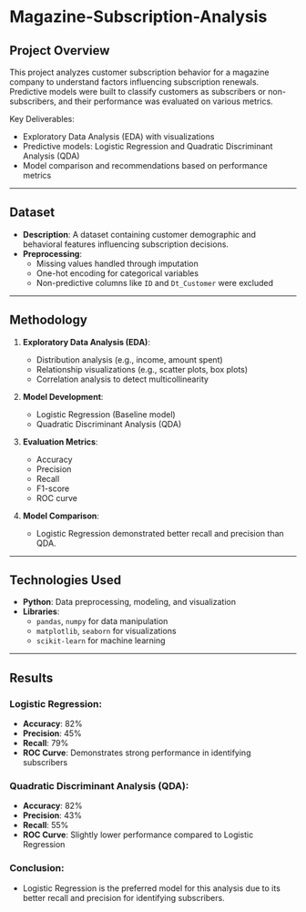 # Magazine-Subscription-Analysis

## Project Overview
This project analyzes customer subscription behavior for a magazine company to understand factors influencing subscription renewals. Predictive models were built to classify customers as subscribers or non-subscribers, and their performance was evaluated on various metrics.

Key Deliverables:
- Exploratory Data Analysis (EDA) with visualizations
- Predictive models: Logistic Regression and Quadratic Discriminant Analysis (QDA)
- Model comparison and recommendations based on performance metrics

---

## Dataset
- **Description**: A dataset containing customer demographic and behavioral features influencing subscription decisions.
- **Preprocessing**:
  - Missing values handled through imputation
  - One-hot encoding for categorical variables
  - Non-predictive columns like `ID` and `Dt_Customer` were excluded

---

## Methodology
1. **Exploratory Data Analysis (EDA)**:
   - Distribution analysis (e.g., income, amount spent)
   - Relationship visualizations (e.g., scatter plots, box plots)
   - Correlation analysis to detect multicollinearity

2. **Model Development**:
   - Logistic Regression (Baseline model)
   - Quadratic Discriminant Analysis (QDA)

3. **Evaluation Metrics**:
   - Accuracy
   - Precision
   - Recall
   - F1-score
   - ROC curve

4. **Model Comparison**:
   - Logistic Regression demonstrated better recall and precision than QDA.

---

## Technologies Used
- **Python**: Data preprocessing, modeling, and visualization
- **Libraries**:
  - `pandas`, `numpy` for data manipulation
  - `matplotlib`, `seaborn` for visualizations
  - `scikit-learn` for machine learning

---

## Results
### Logistic Regression:
- **Accuracy**: 82%
- **Precision**: 45%
- **Recall**: 79%
- **ROC Curve**: Demonstrates strong performance in identifying subscribers

### Quadratic Discriminant Analysis (QDA):
- **Accuracy**: 82%
- **Precision**: 43%
- **Recall**: 55%
- **ROC Curve**: Slightly lower performance compared to Logistic Regression

### Conclusion:
- Logistic Regression is the preferred model for this analysis due to its better recall and precision for identifying subscribers.

